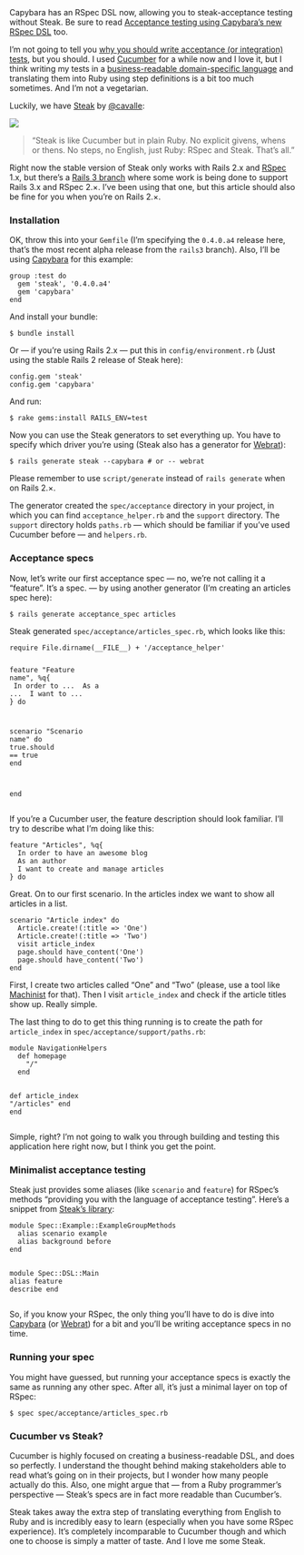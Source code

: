 <div class="notice">Capybara has an RSpec <span class="caps">DSL</span> now, allowing you to steak-acceptance testing without Steak. Be sure to read <a href="http://jeffkreeftmeijer.com/2011/acceptance-testing-using-capybaras-new-rspec-dsl/">Acceptance testing using Capybara’s new RSpec <span class="caps">DSL</span></a> too.</div>
<p>I’m not going to tell you <a href="http://robots.thoughtbot.com/post/543043259/unit-and-functional-tests-are-as-useful-as-100-code">why you should write acceptance (or integration) tests</a>, but you should. I used <a href="http://cukes.info/">Cucumber</a> for a while now and I love it, but I think writing my tests in a <a href="http://www.martinfowler.com/bliki/BusinessReadableDSL.html">business-readable domain-specific language</a> and translating them into Ruby using step definitions is a bit too much sometimes. And I’m not a vegetarian.</p>
<p>Luckily, we have <a href="http://github.com/cavalle/steak">Steak</a> by <a href="http://twitter.com/cavalle" title="Luismi Cavallé">@cavalle</a>:</p>
<p><img src="http://jeffkreeftmeijer.com/images/steak.jpg"></p>
<blockquote>
<p>“Steak is like Cucumber but in plain Ruby. No explicit givens, whens or thens. No steps, no English, just Ruby: RSpec and Steak. That’s all.”</p>
</blockquote>
<p>Right now the stable version of Steak only works with Rails 2.x and <a href="http://rspec.info/">RSpec</a> 1.x, but there’s a <a href="http://github.com/cavalle/steak/tree/rails3">Rails 3 branch</a> where some work is being done to support Rails 3.x and RSpec 2.×. I’ve been using that one, but this article should also be fine for you when you’re on Rails 2.×.</p>
<h3>Installation</h3>
<p>OK, throw this into your <code>Gemfile</code> (I’m specifying the <code>0.4.0.a4</code> release here, that’s the most recent alpha release from the <code>rails3</code> branch). Also, I’ll be using <a href="http://github.com/jnicklas/capybara">Capybara</a> for this example:</p>
<div class="highlight">
<pre><code class="ruby"><span class="n">group</span> <span class="ss">:test</span> <span class="k">do</span>
  <span class="n">gem</span> <span class="s1">'steak'</span><span class="p">,</span> <span class="s1">'0.4.0.a4'</span>
  <span class="n">gem</span> <span class="s1">'capybara'</span>
<span class="k">end</span>
</code></pre>
</div>
<p>And install your bundle:</p>
<pre><code>$ bundle install</code></pre>
<p>Or — if you’re using Rails 2.x — put this in <code>config/environment.rb</code> (Just using the stable Rails 2 release of Steak here):</p>
<div class="highlight">
<pre><code class="ruby"><span class="n">config</span><span class="o">.</span><span class="n">gem</span> <span class="s1">'steak'</span>
<span class="n">config</span><span class="o">.</span><span class="n">gem</span> <span class="s1">'capybara'</span>
</code></pre>
</div>
<p>And run:</p>
<pre><code>$ rake gems:install RAILS_ENV=test</code></pre>
<p>Now you can use the Steak generators to set everything up. You have to specify which driver you’re using (Steak also has a generator for <a href="http://github.com/brynary/webrat">Webrat</a>):</p>
<pre><code>$ rails generate steak --capybara # or -- webrat</code></pre>
<p>Please remember to use <code>script/generate</code> instead of <code>rails generate</code> when on Rails 2.×.</p>
<p>The generator created the <code>spec/acceptance</code> directory in your project, in which you can find <code>acceptance_helper.rb</code> and the <code>support</code> directory. The <code>support</code> directory holds <code>paths.rb</code> — which should be familiar if you’ve used Cucumber before — and <code>helpers.rb</code>.</p>
<h3>Acceptance specs</h3>
<p>Now, let’s write our first acceptance spec — no, we’re not calling it a “feature”. It’s a spec. — by using another generator (I’m creating an articles spec here):</p>
<pre><code>$ rails generate acceptance_spec articles</code></pre>
<p>Steak generated <code>spec/acceptance/articles_spec.rb</code>, which looks like this:</p>
<div class="highlight">
<pre><code class="ruby"><span class="nb">require</span> <span class="no">File</span><span class="o">.</span><span class="n">dirname</span><span class="p">(</span><span class="bp">__FILE__</span><span class="p">)</span> <span class="o">+</span> <span class="s1">'/acceptance_helper'</span>

<span class="n">feature</span> <span class="s2">"Feature name"</span><span class="p">,</span> <span class="sx">%q{</span>
<span class="sx">  In order to ...</span>
<span class="sx">  As a ...</span>
<span class="sx">  I want to ...</span>
<span class="sx">}</span> <span class="k">do</span>

  <span class="n">scenario</span> <span class="s2">"Scenario name"</span> <span class="k">do</span>
    <span class="kp">true</span><span class="o">.</span><span class="n">should</span> <span class="o">==</span> <span class="kp">true</span>
  <span class="k">end</span>

<span class="k">end</span>
</code></pre>
</div>
<p>If you’re a Cucumber user, the feature description should look familiar. I’ll try to describe what I’m doing like this:</p>
<div class="highlight">
<pre><code class="ruby"><span class="n">feature</span> <span class="s2">"Articles"</span><span class="p">,</span> <span class="sx">%q{</span>
<span class="sx">  In order to have an awesome blog</span>
<span class="sx">  As an author</span>
<span class="sx">  I want to create and manage articles</span>
<span class="sx">}</span> <span class="k">do</span>
</code></pre>
</div>
<p>Great. On to our first scenario. In the articles index we want to show all articles in a list.</p>
<div class="highlight">
<pre><code class="ruby"><span class="n">scenario</span> <span class="s2">"Article index"</span> <span class="k">do</span>
  <span class="no">Article</span><span class="o">.</span><span class="n">create!</span><span class="p">(</span><span class="ss">:title</span> <span class="o">=&gt;</span> <span class="s1">'One'</span><span class="p">)</span>
  <span class="no">Article</span><span class="o">.</span><span class="n">create!</span><span class="p">(</span><span class="ss">:title</span> <span class="o">=&gt;</span> <span class="s1">'Two'</span><span class="p">)</span>
  <span class="n">visit</span> <span class="n">article_index</span>
  <span class="n">page</span><span class="o">.</span><span class="n">should</span> <span class="n">have_content</span><span class="p">(</span><span class="s1">'One'</span><span class="p">)</span>
  <span class="n">page</span><span class="o">.</span><span class="n">should</span> <span class="n">have_content</span><span class="p">(</span><span class="s1">'Two'</span><span class="p">)</span>
<span class="k">end</span>
</code></pre>
</div>
<p>First, I create two articles called “One” and “Two” (please, use a tool like <a href="http://github.com/notahat/machinist">Machinist</a> for that). Then I visit <code>article_index</code> and check if the article titles show up. Really simple.</p>
<p>The last thing to do to get this thing running is to create the path for <code>article_index</code> in <code>spec/acceptance/support/paths.rb</code>:</p>
<div class="highlight">
<pre><code class="ruby"><span class="k">module</span> <span class="nn">NavigationHelpers</span>
  <span class="k">def</span> <span class="nf">homepage</span>
    <span class="s2">"/"</span>
  <span class="k">end</span>

  <span class="k">def</span> <span class="nf">article_index</span>
    <span class="s2">"/articles"</span>
  <span class="k">end</span>
<span class="k">end</span>
</code></pre>
</div>
<p>Simple, right? I’m not going to walk you through building and testing this application here right now, but I think you get the point.</p>
<h3>Minimalist acceptance testing</h3>
<p>Steak just provides some aliases (like <code>scenario</code> and <code>feature</code>) for RSpec’s methods “providing you with the language of acceptance testing”. Here’s a snippet from  <a href="http://github.com/cavalle/steak/blob/master/lib/steak.rb">Steak’s library</a>:</p>
<div class="highlight">
<pre><code class="ruby"><span class="k">module</span> <span class="nn">Spec::Example::ExampleGroupMethods</span>
  <span class="k">alias</span> <span class="n">scenario</span> <span class="n">example</span>
  <span class="k">alias</span> <span class="n">background</span> <span class="n">before</span>
<span class="k">end</span>

<span class="k">module</span> <span class="nn">Spec::DSL::Main</span>
  <span class="k">alias</span> <span class="n">feature</span> <span class="n">describe</span>
<span class="k">end</span>
</code></pre>
</div>
<p>So, if you know your RSpec, the only thing you’ll have to do is dive into <a href="http://github.com/jnicklas/capybara">Capybara</a> (or <a href="http://github.com/brynary/webrat">Webrat</a>) for a bit and you’ll be writing acceptance specs in no time.</p>
<h3>Running your spec</h3>
<p>You might have guessed, but running your acceptance specs is exactly the same as running any other spec. After all, it’s just a minimal layer on top of RSpec:</p>
<pre><code>$ spec spec/acceptance/articles_spec.rb</code></pre>
<h3>Cucumber vs Steak?</h3>
<p>Cucumber is highly focused on creating a business-readable <span class="caps">DSL</span>, and does so perfectly. I understand the thought behind making stakeholders able to read what’s going on in their projects, but I wonder how many people actually do this. Also, one might argue that — from a Ruby programmer’s perspective — Steak’s specs are in fact more readable than Cucumber’s.</p>
<p>Steak takes away the extra step of translating everything from English to Ruby and is incredibly easy to learn (especially when you have some RSpec experience). It’s completely incomparable to Cucumber though and which one to choose is simply a matter of taste. And I love me some Steak.</p>